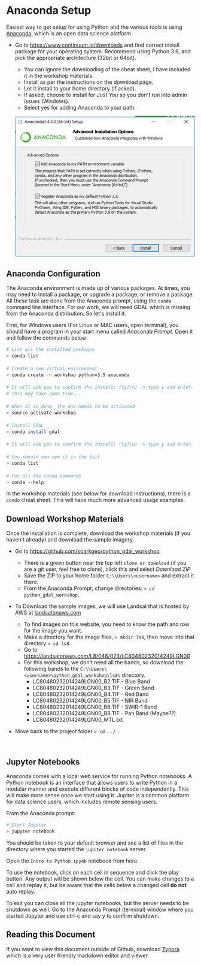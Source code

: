 # Anaconda Setup


Easiest way to get setup for using Python and the various tools is using [Anaconda](https://www.continuum.io/), which is an open data science platform 

*   Go to https://www.continuum.io/downloads and find correct install package for your operating system. Recommend using Python 3.6, and pick the appropriate architecture (32bit or 64bit).
    - You can ignore the downloading of the cheat sheet, I have included it in the workshop materials. 
    - Install as per the instructions on the download page.
    - Let it install to your home directory (if asked).
    - If asked, choose to install for *Just You* so you don't run into admin issues (Windows).
    - Select yes for adding Anaconda to your path.

    ![env_python](images/env_python.PNG)




## Anaconda Configuration

The Anaconda environment is made up of various packages. At times, you may need to install a package, or upgrade a package, or remove a package. All these task are done from the Anaconda prompt, using the `conda` command line interface. For our work, we will need GDAL which is missing from the Anaconda distribution. So let's install it.



First, for Windows users (For Linux or MAC users, open terminal), you should have a program in your start menu called *Anaconda Prompt*. Open it and follow the commands below:

```bash
# List all the installed packages
> conda list

# Create a new virtual environment
> conda create -n workshop python=3.5 anaconda

# It will ask you to confirm the install: ([y]/n) -> type y and enter.
# This may take some time...

# When it is done, the env needs to be activated
> source activate workshop

# Install GDAL
> conda install gdal

# It will ask you to confirm the install: ([y]/n) -> type y and enter.

# You should now see it in the lsit
> conda list

# For all the conda commands
> conda --help
```

In the workshop materials (see below for download instructions), there is a `condo` cheat sheet. This will have much more advanced usage examples.



## Download Workshop Materials

Once the installation is complete, download the workshop materials (if you haven't already) and download the sample imagery.

* Go to https://github.com/sparkgeo/python_gdal_workshop
  * There is a green button near the top left `clone or download` (if you are a git user, feel free to clone), click this and select *Download ZIP*
  * Save the ZIP to your home folder `C:\\Users\<username>` and extract it there. 
  * From the Anaconda Prompt, change directories: `> cd python_gdal_workshop`.

* To Download the sample images, we will use Landsat that is hosted by AWS at [landsatonaws.com](https://landsatonaws.com/)

  * To find images on this website, you need to know the path and row for the image you want. 
  * Make a directory for the image files, `> mkdir ls8`, then move into that directory `> cd ls8`.
  * Go to https://landsatonaws.com/L8/048/023/LC80480232014249LGN00
  * For this workshop, we don't need all the bands, so download the following bands to the `C:\\Users\<username>\python_gdal_workshop\ls8\` directory. 
    * LC80480232014249LGN00_B2.TIF - Blue Band
    * LC80480232014249LGN00_B3.TIF - Green Band
    * LC80480232014249LGN00_B4.TIF - Red Band
    * LC80480232014249LGN00_B5.TIF - NIR Band
    * LC80480232014249LGN00_B6.TIF - SWIR-1 Band
    * LC80480232014249LGN00_B8.TIF - Pan Band (Maybe??)
    * LC80480232014249LGN00_MTL.txt

* Move back to the project folder `> cd ../ `.

  ​



## Jupyter Notebooks

Anaconda comes with a local web service for running Python notebooks. A Python notebook is an interface that allows users to write Python in a modular manner and execute different blocks of code independently. This will make more sense once we start using it. Jupiter is a common platform for data science users, which includes remote sensing users. 



From the Anaconda prompt:

```bash
# Start Juypter
> jupyter notebook
```



You should be taken to your default browser and see a list of files in the directory where you started the `jupiter notebook` server. 



Open the `Intro to Python.ipynb` notebook from here.



To use the notebook, click on each cell in sequence and click the play button. Any output will be shown below the cell. You can make changes to a cell and replay it, but be aware that the cells below a changed cell **do not** auto replay.

To exit you can close all the jupyter notebooks, but the server needs to be shutdown as well. Go to the Anaconda Prompt (terminal) window where you started Jupyter and use ctrl-c  and say y to confirm shutdown.



## Reading this Document

If you want to view this document outside of Github, download [Typora](https://typora.io/) which is a very user friendly markdown editor and viewer.